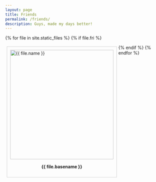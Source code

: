 ```yaml
---
layout: page
title: Friends
permalink: /friends/
description: Guys, made my days better!
---
```


{% for file in site.static_files %}
{% if file.fri %}
<div style = " margin: 5px;
	padding: 10px;
    border: 1px solid #ccc;
    float: left;
    overflow: auto;
     width: auto;">
     <a target="_blank" href="{{ file.path }}">
  <img src="../{{ file.path }}" alt="{{ file.name }}" width="330" height="350 ">
</a>
<div style=" padding: 15px;
    text-align: center" ><b>{{ file.basename }}</b>
</div>
</div>
{% endif %}
{% endfor %}